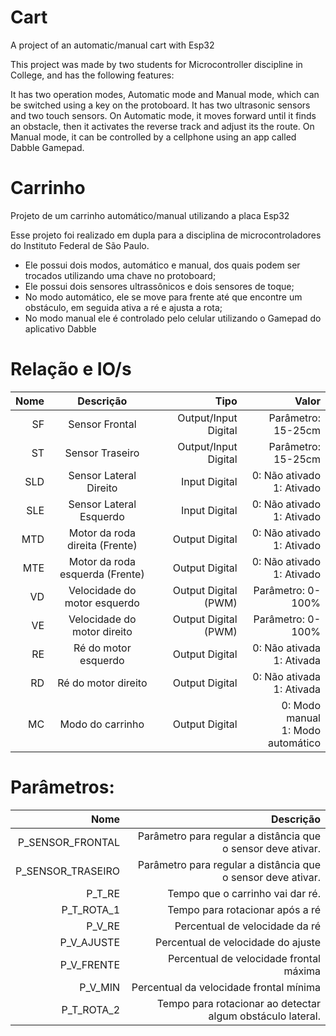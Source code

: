 # Cart
A project of an automatic/manual cart with Esp32

This project was made by two students for Microcontroller discipline in College, and has the following features:

It has two operation modes, Automatic mode and Manual mode, which can be switched using a key on the protoboard.
It has two ultrasonic sensors and two touch sensors.
On Automatic mode, it moves forward until it finds an obstacle, then it activates the reverse track and adjust its the route.
On Manual mode, it can be controlled by a cellphone using an app called Dabble Gamepad.

# Carrinho
Projeto de um carrinho automático/manual utilizando a placa Esp32

Esse projeto foi realizado em dupla para a disciplina de microcontroladores do Instituto Federal de São Paulo.

- Ele possui dois modos, automático e manual, dos quais podem ser trocados utilizando uma chave no protoboard;
- Ele possui dois sensores ultrassônicos e dois sensores de toque;
- No modo automático, ele se move para frente até que encontre um obstáculo, em seguida ativa a ré e ajusta a rota;
- No modo manual ele é controlado pelo celular utilizando o Gamepad do aplicativo Dabble



# Relação e IO/s
| Nome        | Descrição    | Tipo  | Valor  |
| -----------: |:------------:| -----:| ------:|
|  SF         | Sensor Frontal  | Output/Input Digital | Parâmetro: 15-25cm |
|  ST         | Sensor Traseiro  | Output/Input Digital | Parâmetro: 15-25cm |
|  SLD         | Sensor Lateral Direito  | Input Digital | 0: Não ativado <br> 1: Ativado |
|  SLE         | Sensor Lateral Esquerdo  | Input Digital | 0: Não ativado <br> 1: Ativado |
|  MTD         | Motor da roda direita (Frente)  | Output Digital | 0: Não ativado <br> 1: Ativado |
|  MTE         | Motor da roda esquerda (Frente)  | Output Digital | 0: Não ativado <br> 1: Ativado |
|  VD        | Velocidade do motor esquerdo  | Output Digital (PWM) | Parâmetro: 0-100% |
|  VE         | Velocidade do motor direito  | Output Digital (PWM) | Parâmetro: 0-100% |
|  RE         | Ré do motor esquerdo  | Output Digital | 0: Não ativada <br> 1: Ativada |
|  RD         | Ré do motor direito  | Output Digital | 0: Não ativada <br> 1: Ativada |
|  MC        | Modo do carrinho  | Output Digital | 0: Modo manual <br> 1: Modo automático |





# Parâmetros: 
 | Nome | Descrição |
 | -------: |  ------: |
 | P_SENSOR_FRONTAL         | Parâmetro para regular a distância que o sensor deve ativar.         |
 | P_SENSOR_TRASEIRO         | Parâmetro para regular a distância que o sensor deve ativar.         |
 | P_T_RE         |  Tempo que o carrinho vai dar ré.         |
 | P_T_ROTA_1         |Tempo para rotacionar após a ré        |
 | P_V_RE         | Percentual de velocidade da ré         |
 | P_V_AJUSTE         | Percentual de velocidade do ajuste         |
 | P_V_FRENTE         | Percentual de velocidade frontal máxima        |
 | P_V_MIN         | Percentual da velocidade frontal mínima         |
 | P_T_ROTA_2         | Tempo para rotacionar ao detectar algum obstáculo lateral.        |
